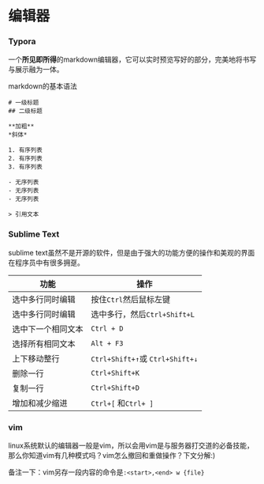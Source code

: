 # 编辑器

### Typora

一个**所见即所得**的markdown编辑器，它可以实时预览写好的部分，完美地将书写与展示融为一体。

markdown的基本语法

	# 一级标题
	## 二级标题
	
	**加粗**
	*斜体*
	
	1. 有序列表
	2. 有序列表
	3. 有序列表
	
	- 无序列表
	- 无序列表
	- 无序列表
	
	> 引用文本
### Sublime Text

sublime text虽然不是开源的软件，但是由于强大的功能方便的操作和美观的界面在程序员中有很多拥趸。

| 功能        | 操作                             |
| --------- | ------------------------------ |
| 选中多行同时编辑  | 按住`Ctrl`然后鼠标左键                 |
| 选中多行同时编辑  | 选中多行，然后`Ctrl+Shift+L`          |
| 选中下一个相同文本 | `Ctrl + D`                     |
| 选择所有相同文本  | `Alt + F3`                     |
| 上下移动整行    | `Ctrl+Shift+↑`或 `Ctrl+Shift+↓` |
| 删除一行      | `Ctrl+Shift+K`                 |
| 复制一行      | `Ctrl+Shift+D`                 |
| 增加和减少缩进   | `Ctrl+[` 和`Ctrl+ ]`            |

### vim

linux系统默认的编辑器一般是vim，所以会用vim是与服务器打交道的必备技能，那么你知道vim有几种模式吗？vim怎么撤回和重做操作？下文分解:)

备注一下：vim另存一段内容的命令是`:<start>,<end> w {file}`
